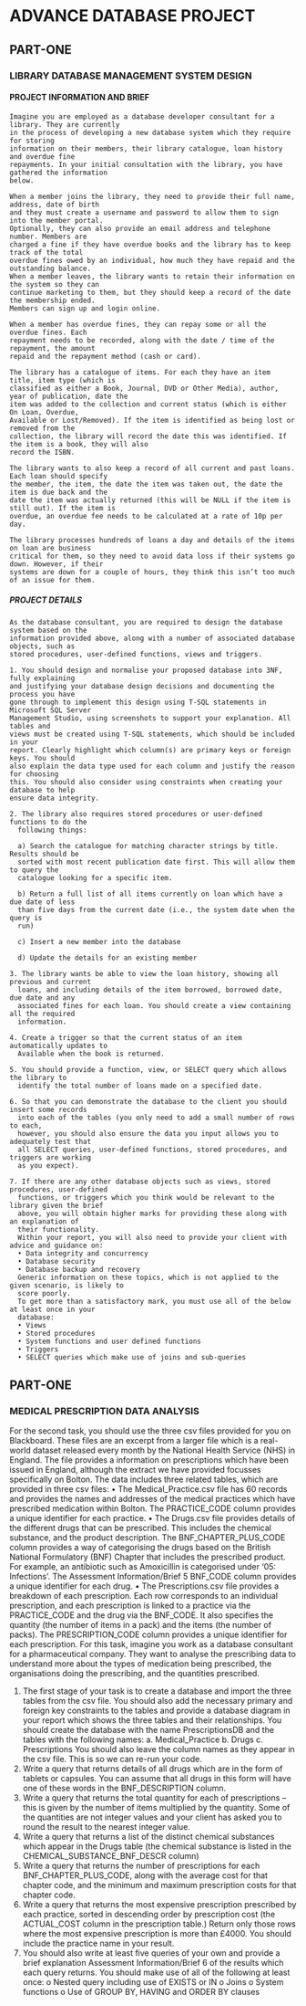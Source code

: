 # ADVANCE DATABASE PROJECT

## PART-ONE
### LIBRARY DATABASE MANAGEMENT SYSTEM DESIGN
  #### PROJECT INFORMATION AND BRIEF

    Imagine you are employed as a database developer consultant for a library. They are currently 
    in the process of developing a new database system which they require for storing 
    information on their members, their library catalogue, loan history and overdue fine 
    repayments. In your initial consultation with the library, you have gathered the information 
    below. 

    When a member joins the library, they need to provide their full name, address, date of birth 
    and they must create a username and password to allow them to sign into the member portal. 
    Optionally, they can also provide an email address and telephone number. Members are 
    charged a fine if they have overdue books and the library has to keep track of the total 
    overdue fines owed by an individual, how much they have repaid and the outstanding balance. 
    When a member leaves, the library wants to retain their information on the system so they can 
    continue marketing to them, but they should keep a record of the date the membership ended. 
    Members can sign up and login online. 

    When a member has overdue fines, they can repay some or all the overdue fines. Each 
    repayment needs to be recorded, along with the date / time of the repayment, the amount 
    repaid and the repayment method (cash or card).

    The library has a catalogue of items. For each they have an item title, item type (which is 
    classified as either a Book, Journal, DVD or Other Media), author, year of publication, date the 
    item was added to the collection and current status (which is either On Loan, Overdue, 
    Available or Lost/Removed). If the item is identified as being lost or removed from the 
    collection, the library will record the date this was identified. If the item is a book, they will also 
    record the ISBN.

    The library wants to also keep a record of all current and past loans. Each loan should specify 
    the member, the item, the date the item was taken out, the date the item is due back and the 
    date the item was actually returned (this will be NULL if the item is still out). If the item is 
    overdue, an overdue fee needs to be calculated at a rate of 10p per day.

    The library processes hundreds of loans a day and details of the items on loan are business 
    critical for them, so they need to avoid data loss if their systems go down. However, if their 
    systems are down for a couple of hours, they think this isn’t too much of an issue for them. 

  ##### PROJECT DETAILS

    As the database consultant, you are required to design the database system based on the 
    information provided above, along with a number of associated database objects, such as 
    stored procedures, user-defined functions, views and triggers. 

    1. You should design and normalise your proposed database into 3NF, fully explaining
    and justifying your database design decisions and documenting the process you have 
    gone through to implement this design using T-SQL statements in Microsoft SQL Server 
    Management Studio, using screenshots to support your explanation. All tables and 
    views must be created using T-SQL statements, which should be included in your 
    report. Clearly highlight which column(s) are primary keys or foreign keys. You should 
    also explain the data type used for each column and justify the reason for choosing 
    this. You should also consider using constraints when creating your database to help 
    ensure data integrity.

    2. The library also requires stored procedures or user-defined functions to do the 
      following things:

      a) Search the catalogue for matching character strings by title. Results should be 
      sorted with most recent publication date first. This will allow them to query the 
      catalogue looking for a specific item.

      b) Return a full list of all items currently on loan which have a due date of less 
      than five days from the current date (i.e., the system date when the query is 
      run)

      c) Insert a new member into the database

      d) Update the details for an existing member

    3. The library wants be able to view the loan history, showing all previous and current 
      loans, and including details of the item borrowed, borrowed date, due date and any 
      associated fines for each loan. You should create a view containing all the required 
      information.

    4. Create a trigger so that the current status of an item automatically updates to 
      Available when the book is returned.

    5. You should provide a function, view, or SELECT query which allows the library to 
      identify the total number of loans made on a specified date.

    6. So that you can demonstrate the database to the client you should insert some records 
      into each of the tables (you only need to add a small number of rows to each, 
      however, you should also ensure the data you input allows you to adequately test that 
      all SELECT queries, user-defined functions, stored procedures, and triggers are working 
      as you expect).
     
    7. If there are any other database objects such as views, stored procedures, user-defined 
      functions, or triggers which you think would be relevant to the library given the brief 
      above, you will obtain higher marks for providing these along with an explanation of 
      their functionality.
      Within your report, you will also need to provide your client with advice and guidance on:
      • Data integrity and concurrency
      • Database security
      • Database backup and recovery
      Generic information on these topics, which is not applied to the given scenario, is likely to 
      score poorly.
      To get more than a satisfactory mark, you must use all of the below at least once in your 
      database:
      • Views
      • Stored procedures
      • System functions and user defined functions
      • Triggers
      • SELECT queries which make use of joins and sub-queries


## PART-ONE

  ### MEDICAL PRESCRIPTION DATA ANALYSIS

For the second task, you should use the three csv files provided for you on Blackboard. These 
files are an excerpt from a larger file which is a real-world dataset released every month by 
the National Health Service (NHS) in England. The file provides a information on prescriptions 
which have been issued in England, although the extract we have provided focusses 
specifically on Bolton. 
The data includes three related tables, which are provided in three csv files:
• The Medical_Practice.csv file has 60 records and provides the names and addresses of 
the medical practices which have prescribed medication within Bolton. The 
PRACTICE_CODE column provides a unique identifier for each practice.
• The Drugs.csv file provides details of the different drugs that can be prescribed. This 
includes the chemical substance, and the product description. The 
BNF_CHAPTER_PLUS_CODE column provides a way of categorising the drugs based on 
the British National Formulatory (BNF) Chapter that includes the prescribed product. 
For example, an antibiotic such as Amoxicillin is categorised under ‘05: Infections’. The 
Assessment Information/Brief
5
BNF_CODE column provides a unique identifier for each drug.
• The Prescriptions.csv file provides a breakdown of each prescription. Each row 
corresponds to an individual prescription, and each prescription is linked to a practice 
via the PRACTICE_CODE and the drug via the BNF_CODE. It also specifies the quantity 
(the number of items in a pack) and the items (the number of packs). The 
PRESCRIPTION_CODE column provides a unique identifier for each prescription.
For this task, imagine you work as a database consultant for a pharmaceutical company. They 
want to analyse the prescribing data to understand more about the types of medication being 
prescribed, the organisations doing the prescribing, and the quantities prescribed. 
1. The first stage of your task is to create a database and import the three tables from the 
csv file. You should also add the necessary primary and foreign key constraints to the 
tables and provide a database diagram in your report which shows the three tables 
and their relationships. You should create the database with the name PrescriptionsDB 
and the tables with the following names:
a. Medical_Practice
b. Drugs
c. Prescriptions
You should also leave the column names as they appear in the csv file. This is so we 
can re-run your code.
2. Write a query that returns details of all drugs which are in the form of tablets or 
capsules. You can assume that all drugs in this form will have one of these words in the 
BNF_DESCRIPTION column.
3. Write a query that returns the total quantity for each of prescriptions – this is given by 
the number of items multiplied by the quantity. Some of the quantities are not integer 
values and your client has asked you to round the result to the nearest integer value.
4. Write a query that returns a list of the distinct chemical substances which appear in 
the Drugs table (the chemical substance is listed in the 
CHEMICAL_SUBSTANCE_BNF_DESCR column)
5. Write a query that returns the number of prescriptions for each 
BNF_CHAPTER_PLUS_CODE, along with the average cost for that chapter code, and the 
minimum and maximum prescription costs for that chapter code.
6. Write a query that returns the most expensive prescription prescribed by each 
practice, sorted in descending order by prescription cost (the ACTUAL_COST column in 
the prescription table.) Return only those rows where the most expensive prescription 
is more than £4000. You should include the practice name in your result.
7. You should also write at least five queries of your own and provide a brief explanation 
Assessment Information/Brief
6
of the results which each query returns. You should make use of all of the following at 
least once: 
o Nested query including use of EXISTS or IN
o Joins
o System functions
o Use of GROUP BY, HAVING and ORDER BY clauses

